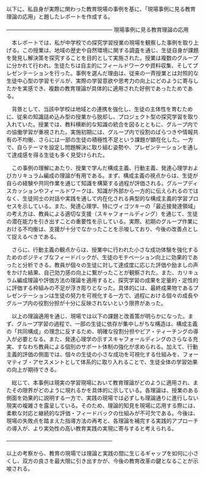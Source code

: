 以下に、私自身が実際に関わった教育現場の事例を基に、「現場事例に見る教育理論の応用」と題したレポートを作成する。

────────────────────────────
現場事例に見る教育理論の応用

　本レポートでは、私が中学校での探究学習授業の現場を観察した事例を取り上げる。この授業は、地域の歴史や自然環境に関する調査を通じ、生徒自身が課題を発見し解決策を探究することを目的として実施された。授業は複数のグループに分かれて行われ、生徒たちは自主的にフィールドワークや資料収集、そしてプレゼンテーションを行った。事例を選んだ理由は、従来の一斉授業とは対照的な生徒中心型の学習モデルが、実際の学習意欲や思考力の向上にどのように寄与したかを実感でき、複数の教育理論が具体的に適用された好例であったためである。

　背景として、当該中学校は地域との連携を強化し、生徒の主体性を育むために、従来の知識詰め込み型の授業から脱却し、プロジェクト型の探究学習を取り入れていた。授業では、教科横断的な知識の統合を図るとともに、グループ内での協働学習が重視された。実施初期には、グループ内で役割のばらつきや情報共有の不均衡、さらには一部の生徒の積極性不足という課題が顕在化した。一方で、自らテーマを設定し問題解決に取り組む姿勢や、プレゼンテーションを通して達成感を得る生徒も多く見受けられた。

　この事例の理解にあたり、授業で学んだ構成主義、行動主義、発達心理学およびカリキュラム編成の理論が有用である。まず、構成主義の視点からは、生徒が自らの経験や共同作業を通じて知識を構築する過程が評価される。グループディスカッションやフィールドワークは、知識が外部から一方的に伝えられるのではなく、生徒同士の対話や実践を通して内在化される典型的な構成主義的学習プロセスを示している。また、発達心理学、特にヴィゴツキーの「最近接発達領域」の考え方は、教員による適切な支援（スキャフォールディング）を通じて、生徒の潜在能力を引き出すことの重要性を示している。実際、初期のグループ作業における不均衡は、支援が十分でなかったことを示唆しており、今後の改善点として捉えるべきである。

　さらに、行動主義の観点からは、授業中に行われた小さな成功体験を強化するためのポジティブなフィードバックが、生徒のモチベーション向上に効果的であったと分析できる。教員が個々の生徒に対して達成度に応じた評価や励ましの声をかけた結果、自己効力感の向上に繋がったことが観察された。また、カリキュラム編成理論や評価方法の理論を適用すると、探究学習の成果を定量的・定性的に評価する枠組みの不足が浮き彫りとなった。具体的には、最終成果物であるプレゼンテーションは生徒の努力を可視化する一方で、過程における個々の成長やグループ内の役割分担が十分に反映されないという限界があった。

　以上の理論適用を通じ、現場では以下の課題と改善策が明らかになった。まず、グループ学習の過程で、一部の生徒に依存が集中しがちな構造は、構成主義の「共同構成」の理念に反するため、明確な役割分担やピア・ティーチングの導入が必要となる。また、発達心理学の示すスキャフォールディングのさらなる充実、すなわち教員による個別のサポート体制の強化が求められる。加えて、行動主義的評価の側面では、個々の生徒の小さな成功を可視化する仕組みを、フォーマティブ・アセスメントとして体系的に取り入れることで、生徒全体の学習効果の向上が期待できる。

　総じて、本事例は現実の学習現場において教育理論がどのように適用され、またその限界がどのように現れるかを具体的に示している。各理論は、授業のある側面を効果的に説明する一方で、実践の現場では必ずしも理論通りに進行しない現実の複雑さを露呈している。そのため、理論的知見を現場に応用する際には、柔軟な対応と継続的な評価・フィードバックの仕組みが不可欠である。今後は、現場の失敗点を踏まえた指導方法の再考と、各理論を補完する実践的アプローチの導入が、より実効性の高い教育実践の実現に寄与すると考えられる。

────────────────────────────

以上の考察から、教育の現場では理論と実践の間に生じるギャップを如何に小さくし、双方の良さを最大限に引き出すかが、今後の教育改革の鍵となることが示唆される。